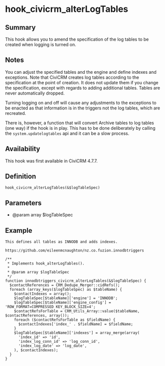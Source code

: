 # hook_civicrm_alterLogTables

## Summary

This hook allows you to amend the specification of the log tables to be
created when logging is turned on.

## Notes

You can adjust the specified tables and the engine and define indexes and exceptions. Note that CiviCRM creates log tables according to the specification at the point of creation. It does not update them if you change the specification, except with regards to adding additional tables. Tables are never automatically dropped.

Turning logging on and off will cause any adjustments to the exceptions to be enacted as that information is in the triggers not the log tables, which are recreated.

There is, however, a function that will convert Archive tables to log tables (one way) if the hook is in play. This has to be done deliberately by calling the `system.updatelogtables` api and it can be a slow process.

## Availability

This hook was first available in CiviCRM 4.7.7.

## Definition

    hook_civicrm_alterLogTables(&$logTableSpec)

## Parameters

-   @param array $logTableSpec

## Example

    This defines all tables as INNODB and adds indexes.

    https://github.com/eileenmcnaughton/nz.co.fuzion.innodbtriggers

    /**
     * Implements hook_alterLogTables().
     *
     * @param array $logTableSpec
     */
    function innodbtriggers_civicrm_alterLogTables(&$logTableSpec) {
      $contactReferences = CRM_Dedupe_Merger::cidRefs();
      foreach (array_keys($logTableSpec) as $tableName) {
        $contactIndexes = array();
        $logTableSpec[$tableName]['engine'] = 'INNODB';
        $logTableSpec[$tableName]['engine_config'] = 'ROW_FORMAT=COMPRESSED KEY_BLOCK_SIZE=4';
        $contactRefsForTable = CRM_Utils_Array::value($tableName, $contactReferences, array());
        foreach ($contactRefsForTable as $fieldName) {
          $contactIndexes['index_' . $fieldName] = $fieldName;
        }
        $logTableSpec[$tableName]['indexes'] = array_merge(array(
          'index_id' => 'id',
          'index_log_conn_id' => 'log_conn_id',
          'index_log_date' => 'log_date',
        ), $contactIndexes);
      }
    }